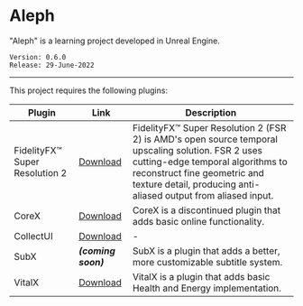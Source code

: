 # Aleph

"Aleph" is a learning project developed in Unreal Engine.

```
Version: 0.6.0
Release: 29-June-2022
```

***

This project requires the following plugins:

| Plugin  | Link | Description |
| ------------- | ------------- | ------------- |
| FidelityFX™ Super Resolution 2  | [Download](https://gpuopen.com/learn/ue-fsr2/) | FidelityFX™ Super Resolution 2 (FSR 2) is AMD's open source temporal upscaling solution. FSR 2 uses cutting-edge temporal algorithms to reconstruct fine geometric and texture detail, producing anti-aliased output from aliased input. |
| CoreX | [Download](https://github.com/aleph-collective/CoreX/releases/download/1.5.0/CoreX-1.5.0.rar) | CoreX is a discontinued plugin that adds basic online functionality.|
| CollectUI | [Download](https://github.com/aleph-collective/CollectUI/releases/download/1.0/CollectUI-1.0.rar) | - |
| SubX | ***(coming soon)*** | SubX is a plugin that adds a better, more customizable subtitle system. |
| VitalX | [Download](https://github.com/aleph-collective/VitalX/releases/download/1.2.1A/VitalX-1.2.1A.rar) | VitalX is a plugin that adds basic Health and Energy implementation. |
